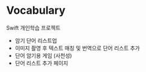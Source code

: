 # Vocabulary
Swift 개인학습 프로젝트
<br>
 - 암기 단어 리스트업
 - 이미지 촬영 후 텍스트 매칭 및 번역으로 단어 리스트 추가
 - 단어 암기용 게임 (사천성)
 - 단어 리스트 추가 페이지
